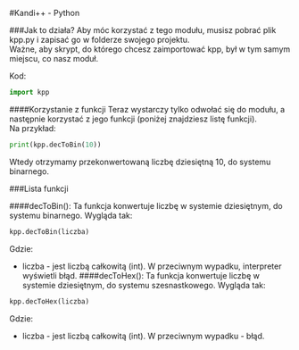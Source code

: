#Kandi++ - Python
  
###Jak to działa?
Aby móc korzystać z tego modułu, musisz pobrać plik kpp.py i zapisać go w folderze swojego projektu.  
Ważne, aby skrypt, do którego chcesz zaimportować kpp, był w tym samym miejscu, co nasz moduł.  
  
Kod:
```python
import kpp
```
####Korzystanie z funkcji
Teraz wystarczy tylko odwołać się do modułu, a następnie korzystać z jego funkcji (poniżej znajdziesz listę funkcji).  
Na przykład:
```python
print(kpp.decToBin(10))
```
Wtedy otrzymamy przekonwertowaną liczbę dziesiętną 10, do systemu binarnego.

###Lista funkcji

####decToBin():
Ta funkcja konwertuje liczbę w systemie dziesiętnym, do systemu binarnego.
Wygląda tak:

```python
kpp.decToBin(liczba)
```
Gdzie:
* liczba - jest liczbą całkowitą (int). W przeciwnym wypadku, interpreter wyświetli błąd.
####decToHex():
Ta funkcja konwertuje liczbę w systemie dziesiętnym, do systemu szesnastkowego.
Wygląda tak:

```python
kpp.decToHex(liczba)
```

Gdzie:
* liczba - jest liczbą całkowitą (int). W przeciwnym wypadku - błąd.